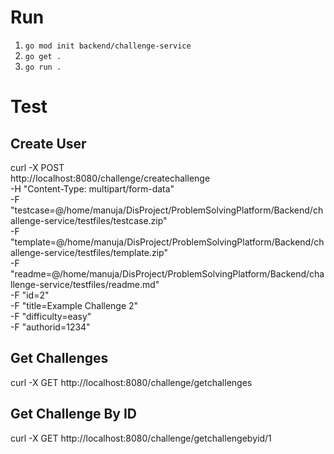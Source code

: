 # Run

1. `go mod init backend/challenge-service`
2. `go get .`
3. `go run .`

# Test

## Create User

curl -X POST \
  http://localhost:8080/challenge/createchallenge \
  -H "Content-Type: multipart/form-data" \
  -F "testcase=@/home/manuja/DisProject/ProblemSolvingPlatform/Backend/challenge-service/testfiles/testcase.zip" \
  -F "template=@/home/manuja/DisProject/ProblemSolvingPlatform/Backend/challenge-service/testfiles/template.zip" \
  -F "readme=@/home/manuja/DisProject/ProblemSolvingPlatform/Backend/challenge-service/testfiles/readme.md" \
  -F "id=2" \
  -F "title=Example Challenge 2" \
  -F "difficulty=easy" \
  -F "authorid=1234" 

## Get Challenges

curl -X GET http://localhost:8080/challenge/getchallenges

## Get Challenge By ID

curl -X GET http://localhost:8080/challenge/getchallengebyid/1
